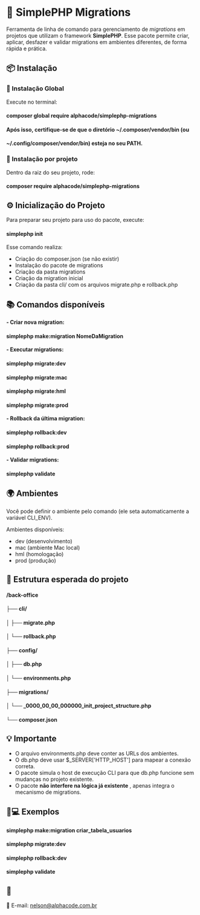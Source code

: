 # 🚀 SimplePHP Migrations

Ferramenta de linha de comando para gerenciamento de _migrations_ em projetos que utilizam
o framework **SimplePHP**.
Esse pacote permite criar, aplicar, desfazer e validar migrations em ambientes diferentes, de forma rápida e prática.

## 📦 Instalação

### 🔧 Instalação Global

Execute no terminal:

#### composer global require alphacode/simplephp-migrations

#### Após isso, certifique-se de que o diretório ~/.composer/vendor/bin (ou

#### ~/.config/composer/vendor/bin) esteja no seu PATH.

### 📁 Instalação por projeto

Dentro da raiz do seu projeto, rode:

#### composer require alphacode/simplephp-migrations

## ⚙ Inicialização do Projeto

Para preparar seu projeto para uso do pacote, execute:

#### simplephp init

Esse comando realiza:

- Criação do composer.json (se não existir)
- Instalação do pacote de migrations
- Criação da pasta migrations
- Criação da migration inicial
- Criação da pasta cli/ com os arquivos migrate.php e rollback.php


## 📚 Comandos disponíveis

**- Criar nova migration:**

#### simplephp make:migration NomeDaMigration

**- Executar migrations:**

#### simplephp migrate:dev

#### simplephp migrate:mac

#### simplephp migrate:hml

#### simplephp migrate:prod

**- Rollback da última migration:**

#### simplephp rollback:dev

#### simplephp rollback:prod

**- Validar migrations:**

#### simplephp validate

## 🌍 Ambientes

Você pode definir o ambiente pelo comando (ele seta automaticamente a variável CLI_ENV).

Ambientes disponíveis:

- dev (desenvolvimento)
- mac (ambiente Mac local)
- hml (homologação)
- prod (produção)

## 📁 Estrutura esperada do projeto

#### /back-office

#### ├── cli/

#### │ ├── migrate.php

#### │ └── rollback.php

#### ├── config/

#### │ ├── db.php

#### │ └── environments.php

#### ├── migrations/

#### │ └── _0000_00_00_000000_init_project_structure.php

#### └── composer.json


## 💡 Importante

- O arquivo environments.php deve conter as URLs dos ambientes.
- O db.php deve usar $_SERVER['HTTP_HOST'] para mapear a conexão
    correta.
- O pacote simula o host de execução CLI para que db.php funcione sem mudanças
    no projeto existente.
- O pacote **não interfere na lógica já existente** , apenas integra o mecanismo de
    migrations.

## 👨💻 Exemplos

#### simplephp make:migration criar_tabela_usuarios

#### simplephp migrate:dev

#### simplephp rollback:dev

#### simplephp validate

## 🏢 

📧 E-mail: nelson@alphacode.com.br



